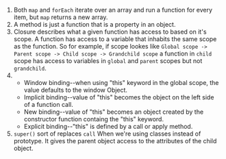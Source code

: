 1. Both `map` and `forEach` iterate over an array and run a function for every item, but `map` returns a new array.
2. A method is just a function that is a property in an object.
3. Closure describes what a given function has access to based on it's scope. A function has access to a variable that inhabits the same scope as the function. So for example, if scope lookes like `Global scope -> Parent scope -> Child scope -> Grandchild scope` a function in `child` scope has access to variables in `global` and `parent` scopes but not `grandchild`.
4.  * Window binding--when using "this" keyword in the global scope, the value defaults to the window Object.
    * Implicit binding--value of "this" becomes the object on the left side of a function call. 
    * New binding--value of "this" becomes an object created by the constructor function containg the "this" keyword.
    * Explicit binding--"this" is defined by a call or apply method.
5. `super()` sort of replaces `call` When we're using classes instead of prototype. It gives the parent object access to the attributes of the child object.